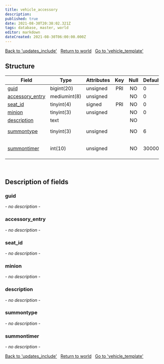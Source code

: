 ```yaml
---
title: vehicle_accessory
description: 
published: true
date: 2021-08-30T20:38:02.321Z
tags: database, master, world
editor: markdown
dateCreated: 2021-08-30T06:00:00.000Z
---
```


<a href="https://dev.trinitycore.info/en/database/master/world/updates_include" class="mt-5 v-btn v-btn--depressed v-btn--flat v-btn--outlined theme--light v-size--default darkblue--text text--lighten-3"><span class="v-btn__content"><i aria-hidden="true" class="v-icon notranslate v-icon--left mdi mdi-arrow-left theme--light"></i><span>Back to 'updates_include'</span></span></a>&nbsp;&nbsp;&nbsp;<a href="https://dev.trinitycore.info/en/database/master/world/home" class="mt-5 v-btn v-btn--depressed v-btn--flat v-btn--outlined theme--light v-size--default darkblue--text text--lighten-3"><span class="v-btn__content"><i aria-hidden="true" class="v-icon notranslate v-icon--left mdi mdi-home-outline theme--light"></i><span>Return to world</span></span></a>&nbsp;&nbsp;&nbsp;<a href="https://dev.trinitycore.info/en/database/master/world/vehicle_template" class="mt-5 v-btn v-btn--depressed v-btn--flat v-btn--outlined theme--light v-size--default darkblue--text text--lighten-3"><span class="v-btn__content"><span>Go to 'vehicle_template'</span><i aria-hidden="true" class="v-icon notranslate v-icon--right mdi mdi-arrow-right theme--light"></i></span></a>

## Structure

| Field | Type | Attributes | Key | Null | Default | Extra | Comment |
| --- | --- | --- | :---: | :---: | --- | --- | --- |
| [guid](#guid) | bigint(20) | unsigned | PRI | NO | 0 |  |  |
| [accessory_entry](#accessory_entry) | mediumint(8) | unsigned |  | NO | 0 |  |  |
| [seat_id](#seat_id) | tinyint(4) | signed | PRI | NO | 0 |  |  |
| [minion](#minion) | tinyint(3) | unsigned |  | NO | 0 |  |  |
| [description](#description) | text |  |  | NO |  |  |  |
| [summontype](#summontype) | tinyint(3) | unsigned |  | NO | 6 |  | see enum TempSummonType |
| [summontimer](#summontimer) | int(10) | unsigned |  | NO | 30000 |  | timer, only relevant for certain summontypes |
&nbsp;
## Description of fields

### guid
*- no description -*
&nbsp;

### accessory_entry
*- no description -*
&nbsp;

### seat_id
*- no description -*
&nbsp;

### minion
*- no description -*
&nbsp;

### description
*- no description -*
&nbsp;

### summontype
*- no description -*
&nbsp;

### summontimer
*- no description -*
&nbsp;

<a href="https://dev.trinitycore.info/en/database/master/world/updates_include" class="mt-5 v-btn v-btn--depressed v-btn--flat v-btn--outlined theme--light v-size--default darkblue--text text--lighten-3"><span class="v-btn__content"><i aria-hidden="true" class="v-icon notranslate v-icon--left mdi mdi-arrow-left theme--light"></i><span>Back to 'updates_include'</span></span></a>&nbsp;&nbsp;&nbsp;<a href="https://dev.trinitycore.info/en/database/master/world/home" class="mt-5 v-btn v-btn--depressed v-btn--flat v-btn--outlined theme--light v-size--default darkblue--text text--lighten-3"><span class="v-btn__content"><i aria-hidden="true" class="v-icon notranslate v-icon--left mdi mdi-home-outline theme--light"></i><span>Return to world</span></span></a>&nbsp;&nbsp;&nbsp;<a href="https://dev.trinitycore.info/en/database/master/world/vehicle_template" class="mt-5 v-btn v-btn--depressed v-btn--flat v-btn--outlined theme--light v-size--default darkblue--text text--lighten-3"><span class="v-btn__content"><span>Go to 'vehicle_template'</span><i aria-hidden="true" class="v-icon notranslate v-icon--right mdi mdi-arrow-right theme--light"></i></span></a>

